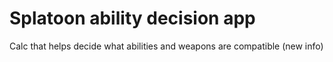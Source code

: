 # Splatoon ability decision app
Calc that helps decide what abilities and weapons are compatible
(new info)

